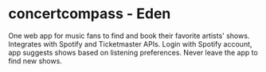 # concertcompass - Eden
One web app for music fans to find and book their favorite artists' shows. Integrates with Spotify and Ticketmaster APIs. Login with Spotify account, app suggests shows based on listening preferences. Never leave the app to find new shows.

